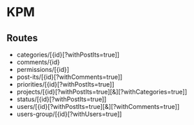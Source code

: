 # KPM

## Routes
- categories/[{id}[?withPostIts=true]]
- comments/{id}
- permissions/[{id}]
- post-its/[{id}[?withComments=true]]
- priorities/[{id}[?withPostIts=true]]
- projects/[{id}[?withPostIts=true][&][?withCategories=true]]
- status/[{id}[?withPostIts=true]]
- users/[{id}[?withPostIts=true][&][?withComments=true]]
- users-group/[{id}[?withUsers=true]]
